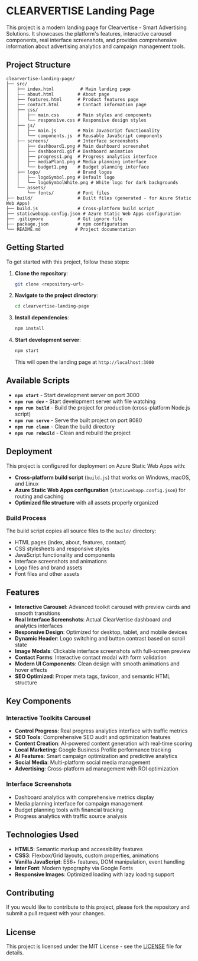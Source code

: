 # CLEARVERTISE Landing Page

This project is a modern landing page for Clearvertise - Smart Advertising Solutions. It showcases the platform's features, interactive carousel components, real interface screenshots, and provides comprehensive information about advertising analytics and campaign management tools.

## Project Structure

```
clearvertise-landing-page/
├── src/
│   ├── index.html          # Main landing page
│   ├── about.html         # About page
│   ├── features.html      # Product features page  
│   ├── contact.html       # Contact information page
│   ├── css/
│   │   ├── main.css       # Main styles and components
│   │   └── responsive.css # Responsive design styles
│   ├── js/
│   │   ├── main.js        # Main JavaScript functionality
│   │   └── components.js  # Reusable JavaScript components
│   ├── screens/           # Interface screenshots
│   │   ├── dashboard1.png # Main dashboard screenshot
│   │   ├── dashboard1.gif # Dashboard animation
│   │   ├── progress1.png  # Progress analytics interface
│   │   ├── mediaPlan1.png # Media planning interface
│   │   └── budget1.png    # Budget planning interface
│   ├── logo/              # Brand logos
│   │   ├── logoSymbol.png # Default logo
│   │   └── logoSymbolWhite.png # White logo for dark backgrounds
│   └── assets/
│       └── fonts/         # Font files
├── build/                 # Built files (generated - for Azure Static Web Apps)
├── build.js               # Cross-platform build script
├── staticwebapp.config.json # Azure Static Web Apps configuration
├── .gitignore             # Git ignore file
├── package.json           # npm configuration
└── README.md             # Project documentation
```

## Getting Started

To get started with this project, follow these steps:

1. **Clone the repository**:
   ```bash
   git clone <repository-url>
   ```

2. **Navigate to the project directory**:
   ```bash
   cd clearvertise-landing-page
   ```

3. **Install dependencies**:
   ```bash
   npm install
   ```

4. **Start development server**:
   ```bash
   npm start
   ```
   This will open the landing page at `http://localhost:3000`

## Available Scripts

- **`npm start`** - Start development server on port 3000
- **`npm run dev`** - Start development server with file watching
- **`npm run build`** - Build the project for production (cross-platform Node.js script)
- **`npm run serve`** - Serve the built project on port 8080
- **`npm run clean`** - Clean the build directory
- **`npm run rebuild`** - Clean and rebuild the project

## Deployment

This project is configured for deployment on Azure Static Web Apps with:

- **Cross-platform build script** (`build.js`) that works on Windows, macOS, and Linux
- **Azure Static Web Apps configuration** (`staticwebapp.config.json`) for routing and caching
- **Optimized file structure** with all assets properly organized

### Build Process
The build script copies all source files to the `build/` directory:
- HTML pages (index, about, features, contact)
- CSS stylesheets and responsive styles
- JavaScript functionality and components  
- Interface screenshots and animations
- Logo files and brand assets
- Font files and other assets

## Features

- **Interactive Carousel**: Advanced toolkit carousel with preview cards and smooth transitions
- **Real Interface Screenshots**: Actual ClearVertise dashboard and analytics interfaces
- **Responsive Design**: Optimized for desktop, tablet, and mobile devices
- **Dynamic Header**: Logo switching and button contrast based on scroll state  
- **Image Modals**: Clickable interface screenshots with full-screen preview
- **Contact Forms**: Interactive contact modal with form validation
- **Modern UI Components**: Clean design with smooth animations and hover effects
- **SEO Optimized**: Proper meta tags, favicon, and semantic HTML structure

## Key Components

### Interactive Toolkits Carousel
- **Control Progress**: Real progress analytics interface with traffic metrics
- **SEO Tools**: Comprehensive SEO audit and optimization features
- **Content Creation**: AI-powered content generation with real-time scoring
- **Local Marketing**: Google Business Profile performance tracking
- **AI Features**: Smart campaign optimization and predictive analytics
- **Social Media**: Multi-platform social media management
- **Advertising**: Cross-platform ad management with ROI optimization

### Interface Screenshots
- Dashboard analytics with comprehensive metrics display
- Media planning interface for campaign management
- Budget planning tools with financial tracking
- Progress analytics with traffic source analysis

## Technologies Used

- **HTML5**: Semantic markup and accessibility features
- **CSS3**: Flexbox/Grid layouts, custom properties, animations
- **Vanilla JavaScript**: ES6+ features, DOM manipulation, event handling
- **Inter Font**: Modern typography via Google Fonts
- **Responsive Images**: Optimized loading with lazy loading support

## Contributing

If you would like to contribute to this project, please fork the repository and submit a pull request with your changes.

## License

This project is licensed under the MIT License - see the [LICENSE](LICENSE) file for details.